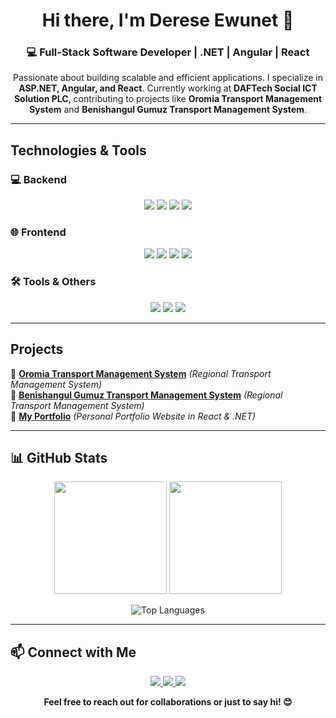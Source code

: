 <h1 align="center">Hi there, I'm <b>Derese Ewunet</b> 👋</h1>





<h3 align="center">💻 Full-Stack Software Developer | .NET | Angular | React</h3>

<p align="center">
 Passionate about building scalable and efficient applications. I specialize in <b>ASP.NET, Angular, and React</b>. Currently working at <b>DAFTech Social ICT Solution PLC</b>, contributing to projects like <b>Oromia Transport Management System</b> and <b>Benishangul Gumuz Transport Management System</b>.
</p>

---

##  Technologies & Tools

### 💻 Backend
<p align="center">
  <img src="https://img.shields.io/badge/.NET-512BD4?style=for-the-badge&logo=.net&logoColor=white">
  <img src="https://img.shields.io/badge/C%23-239120?style=for-the-badge&logo=c-sharp&logoColor=white">
  <img src="https://img.shields.io/badge/Entity%20Framework-68217A?style=for-the-badge&logo=Microsoft">
  <img src="https://img.shields.io/badge/SQL%20Server-CC2927?style=for-the-badge&logo=microsoft-sql-server&logoColor=white">
</p>

### 🌐 Frontend
<p align="center">
  <img src="https://img.shields.io/badge/Angular-DD0031?style=for-the-badge&logo=angular&logoColor=white">
  <img src="https://img.shields.io/badge/React-61DAFB?style=for-the-badge&logo=react&logoColor=black">
  <img src="https://img.shields.io/badge/HTML5-E34F26?style=for-the-badge&logo=html5&logoColor=white">
  <img src="https://img.shields.io/badge/CSS3-1572B6?style=for-the-badge&logo=css3&logoColor=white">
</p>

### 🛠️ Tools & Others
<p align="center">
  <img src="https://img.shields.io/badge/Git-F05032?style=for-the-badge&logo=git&logoColor=white">
  <img src="https://img.shields.io/badge/GitHub-181717?style=for-the-badge&logo=github&logoColor=white">
  <img src="https://img.shields.io/badge/Postman-FF6C37?style=for-the-badge&logo=postman&logoColor=white">
</p>

---

##  Projects
🔹 **[Oromia Transport Management System](#)** *(Regional Transport Management System)*  
🔹 **[Benishangul Gumuz Transport Management System](#)** *(Regional Transport Management System)*  
🔹 **[My Portfolio](https://react-port-ebon.vercel.app/)** *(Personal Portfolio Website in React & .NET)*  

---

## 📊 GitHub Stats
<p align="center">
  <img src="https://github-readme-stats.vercel.app/api?username=de143&show_icons=true&theme=radical" height="180px">
  <img src="https://github-readme-streak-stats.herokuapp.com/?user=de143&theme=radical" height="180px">
</p>


<p align="center">
  <img src="https://github-readme-stats.vercel.app/api/top-langs/?username=de143&layout=compact&theme=radical" alt="Top Languages" />
</p>

---

## 📫 Connect with Me

<p align="center">
  <a href="https://www.linkedin.com/in/derese-ewunet-0b9233248/">
    <img src="https://img.shields.io/badge/LinkedIn-0A66C2?style=for-the-badge&logo=linkedin&logoColor=white">
  </a>
  <a href="mailto:derese641735.ew@gmail.com">
    <img src="https://img.shields.io/badge/Email-D14836?style=for-the-badge&logo=gmail&logoColor=white">
  </a>
  <a href="https://t.me/dera1619">
    <img src="https://img.shields.io/badge/Telegram-26A5E4?style=for-the-badge&logo=telegram&logoColor=white">
</a>

</p>

<p align="center"><b>Feel free to reach out for collaborations or just to say hi! 😊</b></p>
